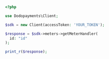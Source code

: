 ```php
<?php

use Dodopayments\Client;

$sdk = new Client(accessToken: 'YOUR_TOKEN');

$response = $sdk->meters->getMeterHandler(
  id: "id"
);

print_r($response);

```


<!-- This file was generated by liblab | https://liblab.com/ -->